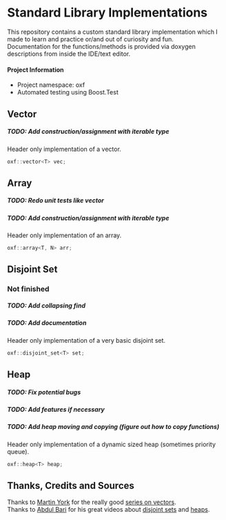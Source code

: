 # Standard Library Implementations
This repository contains a custom standard library implementation which I made to learn and practice or/and out of curiosity and fun. <br>
Documentation for the functions/methods is provided via doxygen descriptions from inside the IDE/text editor.

#### Project Information
- Project namespace: oxf
- Automated testing using Boost.Test

## Vector
##### TODO: Add construction/assignment with iterable type
Header only implementation of a vector.
```cpp
oxf::vector<T> vec;
```

## Array
##### TODO: Redo unit tests like vector
##### TODO: Add construction/assignment with iterable type
Header only implementation of an array.
```cpp
oxf::array<T, N> arr;
```

## Disjoint Set
### Not finished
##### TODO: Add collapsing find
##### TODO: Add documentation
Header only implementation of a very basic disjoint set.
```cpp
oxf::disjoint_set<T> set;
```

## Heap
##### TODO: Fix potential bugs
##### TODO: Add features if necessary
##### TODO: Add heap moving and copying (figure out how to copy functions)
Header only implementation of a dynamic sized heap (sometimes priority queue).
```cpp
oxf::heap<T> heap;
```

## Thanks, Credits and Sources
Thanks to [Martin York](https://github.com/Loki-Astari) for the really good [series on vectors](https://lokiastari.com/blog/2016/02/27/vector/val.html). <br>
Thanks to [Abdul Bari](https://www.youtube.com/channel/UCZCFT11CWBi3MHNlGf019nw) for his great videos about [disjoint sets](https://www.youtube.com/watch?v=wU6udHRIkcc) and [heaps](https://www.youtube.com/watch?v=HqPJF2L5h9U).
